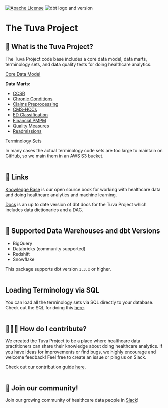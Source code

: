 [![Apache License](https://img.shields.io/badge/License-Apache%202.0-blue.svg)](https://opensource.org/licenses/Apache-2.0) ![dbt logo and version](https://img.shields.io/static/v1?logo=dbt&label=dbt-version&message=1.2.x&color=orange)
# The Tuva Project 

## 🧰  What is the Tuva Project?
The Tuva Project code base includes a core data model, data marts, terminology sets, and data quality tests for doing healthcare analytics.

[Core Data Model](models/core)

**Data Marts:**
- [CCSR](models/ccsr)
- [Chronic Conditions](models/chronic_conditions)
- [Claims Preprocessing](models/claims_preprocessing)
- [CMS-HCCs](models/cms_hcc)
- [ED Classification](models/ed_classification)
- [Financial PMPM](models/financial_pmpm)
- [Quality Measures](models/quality_measures)
- [Readmissions](models/readmissions)

[Terminology Sets](seeds/terminology)

In many cases the actual terminology code sets are too large to maintain on GitHub, so we main them in an AWS S3 bucket.
<br/><br/>

## 🔗  Links
[Knowledge Base](https://thetuvaproject.com/) is our open source book for working with healthcare data and doing healthcare analytics and machine learning.

[Docs](https://tuva-health.github.io/the_tuva_project/) is an up to date version of dbt docs for the Tuva Project which includes data dictionaries and a DAG.
<br/><br/>

## 🔌  Supported Data Warehouses and dbt Versions
- BigQuery
- Databricks (community supported)
- Redshift
- Snowflake


This package supports dbt version `1.3.x` or higher.
<br/><br/>

## Loading Terminology via SQL

You can load all the terminology sets via SQL directly to your database.  Check out the SQL for doing this [here](terminology_sql).
<br/><br/>

## 🙋🏻‍♀️ How do I contribute?
We created the Tuva Project to be a place where healthcare data practitioners can share their knowledge about doing healthcare analytics.  If you have ideas for improvements or find bugs, we highly encourage and welcome feedback! Feel free to create an issue or ping us on Slack.

Check out our contribution guide [here](./CONTRIBUTING.md).
<br/><br/>

## 🤝 Join our community!
Join our growing community of healthcare data people in [Slack](https://join.slack.com/t/thetuvaproject/shared_invite/zt-16iz61187-G522Mc2WGA2mHF57e0il0Q)!

